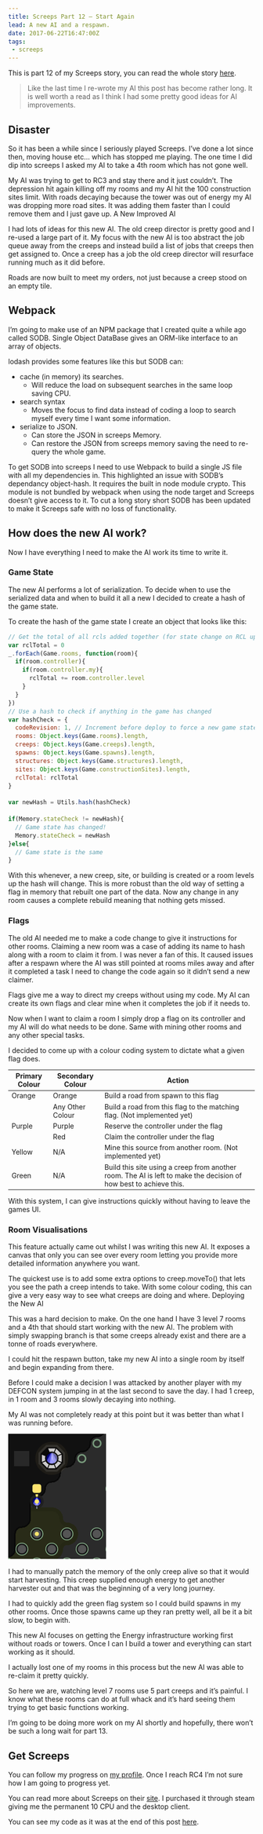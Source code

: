 ```yaml
---
title: Screeps Part 12 – Start Again
lead: A new AI and a respawn.
date: 2017-06-22T16:47:00Z
tags:
 - screeps
---
```

This is part 12 of my Screeps story, you can read the whole story [here](/tag/screeps).

  > Like the last time I re-wrote my AI this post has become rather long. It is well worth a read as I think I had some pretty good ideas for AI improvements.

## Disaster

So it has been a while since I seriously played Screeps. I’ve done a lot since then, moving house etc… which has stopped me playing. The one time I did dip into screeps I asked my AI to take a 4th room which has not gone well.

My AI was trying to get to RC3 and stay there and it just couldn’t. The depression hit again killing off my rooms and my AI hit the 100 construction sites limit. With roads decaying because the tower was out of energy my AI was dropping more road sites. It was adding them faster than I could remove them and I just gave up.
A New Improved AI

I had lots of ideas for this new AI. The old creep director is pretty good and I re-used a large part of it. My focus with the new AI is too abstract the job queue away from the creeps and instead build a list of jobs that creeps then get assigned to. Once a creep has a job the old creep director will resurface running much as it did before.

Roads are now built to meet my orders, not just because a creep stood on an empty tile.

## Webpack

I’m going to make use of an NPM package that I created quite a while ago called SODB. Single Object DataBase gives an ORM-like interface to an array of objects.

lodash provides some features like this but SODB can:

  - cache (in memory) its searches.
    - Will reduce the load on subsequent searches in the same loop saving CPU.
  - search syntax
    - Moves the focus to find data instead of coding a loop to search myself every time I want some information.
  - serialize to JSON.
    - Can store the JSON in screeps Memory.
    - Can restore the JSON from screeps memory saving the need to re-query the whole game.

To get SODB into screeps I need to use Webpack to build a single JS file with all my dependencies in. This highlighted an issue with SODB’s dependancy object-hash. It requires the built in node module crypto. This module is not bundled by webpack when using the node target and Screeps doesn’t give access to it. To cut a long story short SODB has been updated to make it Screeps safe with no loss of functionality.

## How does the new AI work?

Now I have everything I need to make the AI work its time to write it.

### Game State

The new AI performs a lot of serialization. To decide when to use the serialized data and when to build it all a new I decided to create a hash of the game state.

To create the hash of the game state I create an object that looks like this:

```js
// Get the total of all rcls added together (for state change on RCL up)
var rclTotal = 0
_.forEach(Game.rooms, function(room){
  if(room.controller){
    if(room.controller.my){
      rclTotal += room.controller.level
    }
  }
})
// Use a hash to check if anything in the game has changed
var hashCheck = {
  codeRevision: 1, // Increment before deploy to force a new game state
  rooms: Object.keys(Game.rooms).length,
  creeps: Object.keys(Game.creeps).length,
  spawns: Object.keys(Game.spawns).length,
  structures: Object.keys(Game.structures).length,
  sites: Object.keys(Game.constructionSites).length,
  rclTotal: rclTotal
}

var newHash = Utils.hash(hashCheck)

if(Memory.stateCheck != newHash){
  // Game state has changed!
  Memory.stateCheck = newHash
}else{
  // Game state is the same
}
```

With this whenever, a new creep, site, or building is created or a room levels up the hash will change. This is more robust than the old way of setting a flag in memory that rebuilt one part of the data. Now any change in any room causes a complete rebuild meaning that nothing gets missed.

### Flags

The old AI needed me to make a code change to give it instructions for other rooms. Claiming a new room was a case of adding its name to hash along with a room to claim it from. I was never a fan of this. It caused issues after a respawn where the AI was still pointed at rooms miles away and after it completed a task I need to change the code again so it didn’t send a new claimer.

Flags give me a way to direct my creeps without using my code. My AI can create its own flags and clear mine when it completes the job if it needs to.

Now when I want to claim a room I simply drop a flag on its controller and my AI will do what needs to be done. Same with mining other rooms and any other special tasks.

I decided to come up with a colour coding system to dictate what a given flag does.

|Primary Colour|Secondary Colour|Action|
|--------------|----------------|------|
|Orange|Orange|Build a road from spawn to this flag|
| |Any Other Colour|Build a road from this flag to the matching flag. (Not implemented yet)|
|Purple|Purple|Reserve the controller under the flag|
| |Red|Claim the controller under the flag|
|Yellow|N/A|Mine this source from another room. (Not implemented yet)|
|Green|N/A|Build this site using a creep from another room. The AI is left to make the decision of how best to achieve this.|

With this system, I can give instructions quickly without having to leave the games UI.

### Room Visualisations

This feature actually came out whilst I was writing this new AI. It exposes a canvas that only you can see over every room letting you provide more detailed information anywhere you want.

The quickest use is to add some extra options to creep.moveTo() that lets you see the path a creep intends to take. With some colour coding, this can give a very easy way to see what creeps are doing and where.
Deploying the New AI

This was a hard decision to make. On the one hand I have 3 level 7 rooms and a 4th that should start working with the new AI. The problem with simply swapping branch is that some creeps already exist and there are a tonne of roads everywhere.

I could hit the respawn button, take my new AI into a single room by itself and begin expanding from there.

Before I could make a decision I was attacked by another player with my DEFCON system jumping in at the last second to save the day. I had 1 creep, in 1 room and 3 rooms slowly decaying into nothing.

My AI was not completely ready at this point but it was better than what I was running before.

![The last creep](/assets/2017/06/screeps-part-12-start-again/saviour.png)

I had to manually patch the memory of the only creep alive so that it would start harvesting. This creep supplied enough energy to get another harvester out and that was the beginning of a very long journey.

I had to quickly add the green flag system so I could build spawns in my other rooms. Once those spawns came up they ran pretty well, all be it a bit slow, to begin with.

This new AI focuses on getting the Energy infrastructure working first without roads or towers. Once I can I build a tower and everything can start working as it should.

I actually lost one of my rooms in this process but the new AI was able to re-claim it pretty quickly.

So here we are, watching level 7 rooms use 5 part creeps and it’s painful. I know what these rooms can do at full whack and it’s hard seeing them trying to get basic functions working.

I’m going to be doing more work on my AI shortly and hopefully, there won’t be such a long wait for part 13.

## Get Screeps

You can follow my progress on [my profile](https://screeps.com/a/#!/profile/Arcath). Once I reach RC4 I’m not sure how I am going to progress yet.

You can read more about Screeps on their [site](https://screeps.com/). I purchased it through steam giving me the permanent 10 CPU and the desktop client.

You can see my code as it was at the end of this post [here](https://github.com/Arcath/screeps-code/tree/a7ff7fff79207df88ae8d34a0cdc7291c52bfbb7).
